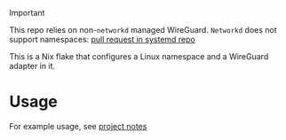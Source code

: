> [!IMPORTANT]
> This repo relies on non-`networkd` managed WireGuard. `Networkd` does not
> support namespaces: [pull request in systemd
> repo](https://github.com/systemd/systemd/pull/14915)

This is a Nix flake that configures a Linux namespace and a WireGuard adapter in it.

# Usage

For example usage, see [project notes](./project.org#usage-example)
